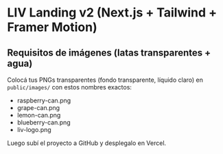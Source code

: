 # LIV Landing v2 (Next.js + Tailwind + Framer Motion)

## Requisitos de imágenes (latas transparentes + agua)
Colocá tus PNGs transparentes (fondo transparente, líquido claro) en `public/images/` con estos nombres exactos:
- raspberry-can.png
- grape-can.png
- lemon-can.png
- blueberry-can.png
- liv-logo.png

Luego subí el proyecto a GitHub y desplegalo en Vercel.
